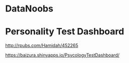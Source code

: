 # DataNoobs
# Personality Test Dashboard

http://rpubs.com/Hamidah/452265

https://baizura.shinyapps.io/PsycologyTestDashboard/

